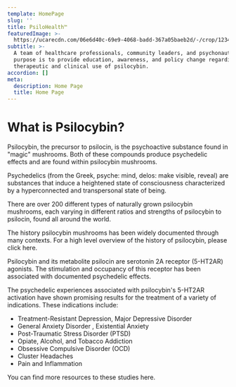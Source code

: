 ```yaml
---
template: HomePage
slug: ''
title: PsiloHealth™
featuredImage: >-
  https://ucarecdn.com/06e6d40c-69e9-4068-badd-367a05baeb2d/-/crop/1234x2043/0,0/-/preview/
subtitle: >-
  A team of healthcare professionals, community leaders, and psychonauts whose
  purpose is to provide education, awareness, and policy change regarding the
  therapeutic and clinical use of psilocybin.
accordion: []
meta:
  description: Home Page
  title: Home Page
---
```

# **What is Psilocybin?**

Psilocybin, the precursor to psilocin, is the psychoactive substance found in "magic" mushrooms. Both of these compounds produce psychedelic effects and are found within psilocybin mushrooms. 

Psychedelics (from the Greek, psyche: mind, delos: make visible, reveal) are substances that induce a heightened state of consciousness characterized by a hyperconnected and transpersonal state of being.

There are over 200 different types of naturally grown psilocybin mushrooms, each varying in different ratios and strengths of psilocybin to psilocin, found all around the world.

The history psilocybin mushrooms has been widely documented through many contexts. For a high level overview of the history of psilocybin, please click here.

Psilocybin and its metabolite psilocin are serotonin 2A receptor (5-HT2AR) agonists. The stimulation and occupancy of this receptor has been associated with documented psychedelic effects.

The psychedelic experiences associated with psilocybin's 5-HT2AR activation have shown promising results for the treatment of a variety of indications. These indications include: 

* Treatment-Resistant Depression, Major Depressive Disorder
* General Anxiety Disorder, Existential Anxiety 
* Post-Traumatic Stress Disorder (PTSD)
* Opiate, Alcohol, and Tobacco Addiction
* Obsessive Compulsive Disorder (OCD)
* Cluster Headaches
* Pain and Inflammation

You can find more resources to these studies here.
